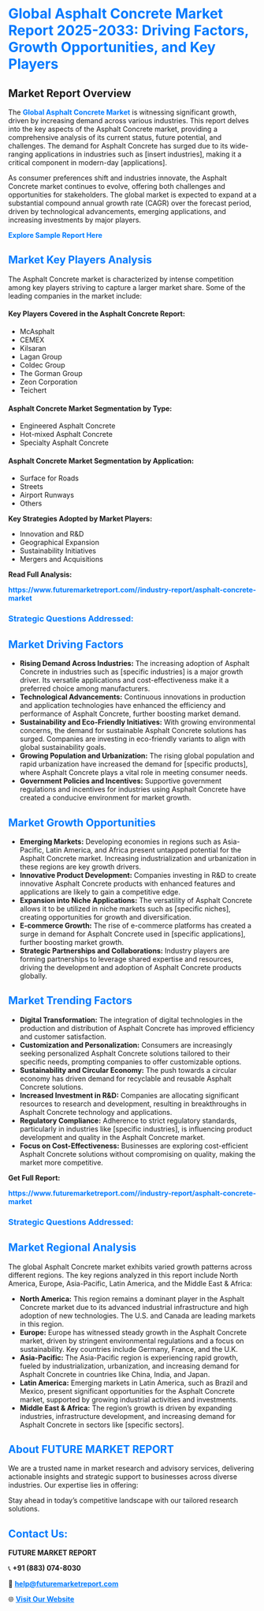 <h1 style="color: #007BFF;">Global Asphalt Concrete Market Report 2025-2033: Driving Factors, Growth Opportunities, and Key Players</h1>

<section id="overview">
<h2>Market Report Overview</h2>
<p>The <a href="https://www.futuremarketreport.com//industry-report/asphalt-concrete-market" style="color: #007BFF; text-decoration: none;"><strong>Global Asphalt Concrete Market</strong></a> is witnessing significant growth, driven by increasing demand across various industries. This report delves into the key aspects of the Asphalt Concrete market, providing a comprehensive analysis of its current status, future potential, and challenges. The demand for Asphalt Concrete has surged due to its wide-ranging applications in industries such as [insert industries], making it a critical component in modern-day [applications].</p>
<p>As consumer preferences shift and industries innovate, the Asphalt Concrete market continues to evolve, offering both challenges and opportunities for stakeholders. The global market is expected to expand at a substantial compound annual growth rate (CAGR) over the forecast period, driven by technological advancements, emerging applications, and increasing investments by major players.</p>
</section>

<section id="overview">
<p><a href="https://www.futuremarketreport.com//request-sample/reportId=85664" style="color: #007BFF; text-decoration: none;"><strong>Explore Sample Report Here</strong></a></p>
</section>

<section id="key-players">
<h2 style="color: #007BFF;">Market Key Players Analysis</h2>
<p>The Asphalt Concrete market is characterized by intense competition among key players striving to capture a larger market share. Some of the leading companies in the market include:</p>
<h4>Key Players Covered in the Asphalt Concrete Report:</h4>
<ul><li>McAsphalt</li><li>CEMEX</li><li>Kilsaran</li><li>Lagan Group</li><li>Coldec Group</li><li>The Gorman Group</li><li>Zeon Corporation</li><li>Teichert</li></ul>
<h4>Asphalt Concrete Market Segmentation by Type:</h4>
<ul><li>Engineered Asphalt Concrete</li><li>Hot-mixed Asphalt Concrete</li><li>Specialty Asphalt Concrete</li></ul>

<h4>Asphalt Concrete Market Segmentation by Application:</h4>
<ul><li>Surface for Roads</li><li>Streets</li><li>Airport Runways</li><li>Others</li></ul>
<p><strong>Key Strategies Adopted by Market Players:</strong></p>
<ul>
<li>Innovation and R&D</li>
<li>Geographical Expansion</li>
<li>Sustainability Initiatives</li>
<li>Mergers and Acquisitions</li>
</ul>
</section>

<section>
<p><strong>Read Full Analysis: </strong></p><a href="https://www.futuremarketreport.com//industry-report/asphalt-concrete-market" style="color: #007BFF; text-decoration: none;"><strong>https://www.futuremarketreport.com//industry-report/asphalt-concrete-market</strong></a>
<h3 style="color: #007BFF;">Strategic Questions Addressed:</h3>
</section>

<section id="driving-factors">
<h2 style="color: #007BFF;">Market Driving Factors</h2>
<ul>
<li><strong>Rising Demand Across Industries:</strong> The increasing adoption of Asphalt Concrete in industries such as [specific industries] is a major growth driver. Its versatile applications and cost-effectiveness make it a preferred choice among manufacturers.</li>
<li><strong>Technological Advancements:</strong> Continuous innovations in production and application technologies have enhanced the efficiency and performance of Asphalt Concrete, further boosting market demand.</li>
<li><strong>Sustainability and Eco-Friendly Initiatives:</strong> With growing environmental concerns, the demand for sustainable Asphalt Concrete solutions has surged. Companies are investing in eco-friendly variants to align with global sustainability goals.</li>
<li><strong>Growing Population and Urbanization:</strong> The rising global population and rapid urbanization have increased the demand for [specific products], where Asphalt Concrete plays a vital role in meeting consumer needs.</li>
<li><strong>Government Policies and Incentives:</strong> Supportive government regulations and incentives for industries using Asphalt Concrete have created a conducive environment for market growth.</li>
</ul>
</section>

<section id="growth-opportunities">
<h2 style="color: #007BFF;">Market Growth Opportunities</h2>
<ul>
<li><strong>Emerging Markets:</strong> Developing economies in regions such as Asia-Pacific, Latin America, and Africa present untapped potential for the Asphalt Concrete market. Increasing industrialization and urbanization in these regions are key growth drivers.</li>
<li><strong>Innovative Product Development:</strong> Companies investing in R&D to create innovative Asphalt Concrete products with enhanced features and applications are likely to gain a competitive edge.</li>
<li><strong>Expansion into Niche Applications:</strong> The versatility of Asphalt Concrete allows it to be utilized in niche markets such as [specific niches], creating opportunities for growth and diversification.</li>
<li><strong>E-commerce Growth:</strong> The rise of e-commerce platforms has created a surge in demand for Asphalt Concrete used in [specific applications], further boosting market growth.</li>
<li><strong>Strategic Partnerships and Collaborations:</strong> Industry players are forming partnerships to leverage shared expertise and resources, driving the development and adoption of Asphalt Concrete products globally.</li>
</ul>
</section>

<section id="trending-factors">
<h2 style="color: #007BFF;">Market Trending Factors</h2>
<ul>
<li><strong>Digital Transformation:</strong> The integration of digital technologies in the production and distribution of Asphalt Concrete has improved efficiency and customer satisfaction.</li>
<li><strong>Customization and Personalization:</strong> Consumers are increasingly seeking personalized Asphalt Concrete solutions tailored to their specific needs, prompting companies to offer customizable options.</li>
<li><strong>Sustainability and Circular Economy:</strong> The push towards a circular economy has driven demand for recyclable and reusable Asphalt Concrete solutions.</li>
<li><strong>Increased Investment in R&D:</strong> Companies are allocating significant resources to research and development, resulting in breakthroughs in Asphalt Concrete technology and applications.</li>
<li><strong>Regulatory Compliance:</strong> Adherence to strict regulatory standards, particularly in industries like [specific industries], is influencing product development and quality in the Asphalt Concrete market.</li>
<li><strong>Focus on Cost-Effectiveness:</strong> Businesses are exploring cost-efficient Asphalt Concrete solutions without compromising on quality, making the market more competitive.</li>
</ul>
</section>

<section>
<p><strong>Get Full Report: </strong></p><a href="https://www.futuremarketreport.com//industry-report/asphalt-concrete-market" style="color: #007BFF; text-decoration: none;"><strong>https://www.futuremarketreport.com//industry-report/asphalt-concrete-market</strong></a>
<h3 style="color: #007BFF;">Strategic Questions Addressed:</h3>
</section>


<section id="regional-analysis">
<h2 style="color: #007BFF;">Market Regional Analysis</h2>
<p>The global Asphalt Concrete market exhibits varied growth patterns across different regions. The key regions analyzed in this report include North America, Europe, Asia-Pacific, Latin America, and the Middle East & Africa:</p>
<ul>
<li><strong>North America:</strong> This region remains a dominant player in the Asphalt Concrete market due to its advanced industrial infrastructure and high adoption of new technologies. The U.S. and Canada are leading markets in this region.</li>
<li><strong>Europe:</strong> Europe has witnessed steady growth in the Asphalt Concrete market, driven by stringent environmental regulations and a focus on sustainability. Key countries include Germany, France, and the U.K.</li>
<li><strong>Asia-Pacific:</strong> The Asia-Pacific region is experiencing rapid growth, fueled by industrialization, urbanization, and increasing demand for Asphalt Concrete in countries like China, India, and Japan.</li>
<li><strong>Latin America:</strong> Emerging markets in Latin America, such as Brazil and Mexico, present significant opportunities for the Asphalt Concrete market, supported by growing industrial activities and investments.</li>
<li><strong>Middle East & Africa:</strong> The region’s growth is driven by expanding industries, infrastructure development, and increasing demand for Asphalt Concrete in sectors like [specific sectors].</li>
</ul>
</section>

<footer>
<h2 style="color: #007BFF;">About FUTURE MARKET REPORT</h2>
<p>We are a trusted name in market research and advisory services, delivering actionable insights and strategic support to businesses across diverse industries. Our expertise lies in offering:</p>

<p>Stay ahead in today’s competitive landscape with our tailored research solutions.</p>

<h2 style="color: #007BFF;">Contact Us:</h2>
<p><strong>FUTURE MARKET REPORT</strong></p>
<p>📞 <strong>+91 (883) 074-8030</strong></p>
<p>📧 <strong><a href="mailto:help@futuremarketreport.com" style="color: #007BFF;">help@futuremarketreport.com</a></strong></p>
<p>🌐 <strong><a href="https://www.futuremarketreport.com/" style="color: #007BFF;">Visit Our Website</a></strong></p>
</footer>